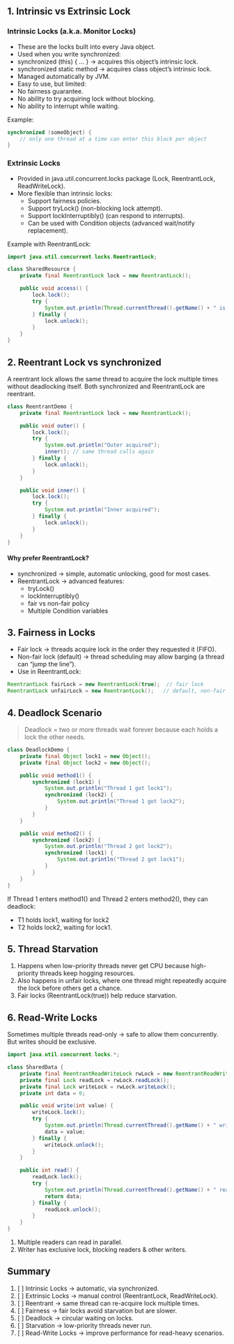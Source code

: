 ## 1. Intrinsic vs Extrinsic Lock

### Intrinsic Locks (a.k.a. Monitor Locks)
* These are the locks built into every Java object.
* Used when you write synchronized:
* synchronized (this) { … } → acquires this object’s intrinsic lock.
* synchronized static method → acquires class object’s intrinsic lock.
* Managed automatically by JVM.
* Easy to use, but limited:
* No fairness guarantee.
* No ability to try acquiring lock without blocking.
* No ability to interrupt while waiting.

Example:
```java
synchronized (someObject) {
    // only one thread at a time can enter this block per object
}
```


### Extrinsic Locks

* Provided in java.util.concurrent.locks package (Lock, ReentrantLock, ReadWriteLock).
* More flexible than intrinsic locks:
  - Support fairness policies.
  - Support tryLock() (non-blocking lock attempt).
  - Support lockInterruptibly() (can respond to interrupts).
  - Can be used with Condition objects (advanced wait/notify replacement).


Example with ReentrantLock:

```java
import java.util.concurrent.locks.ReentrantLock;

class SharedResource {
    private final ReentrantLock lock = new ReentrantLock();

    public void access() {
        lock.lock();
        try {
            System.out.println(Thread.currentThread().getName() + " is using resource");
        } finally {
            lock.unlock();
        }
    }
}
```


## 2. Reentrant Lock vs synchronized
A reentrant lock allows the same thread to acquire the lock multiple times without deadlocking itself.
Both synchronized and ReentrantLock are reentrant.

```java
class ReentrantDemo {
    private final ReentrantLock lock = new ReentrantLock();

    public void outer() {
        lock.lock();
        try {
            System.out.println("Outer acquired");
            inner(); // same thread calls again
        } finally {
            lock.unlock();
        }
    }

    public void inner() {
        lock.lock();
        try {
            System.out.println("Inner acquired");
        } finally {
            lock.unlock();
        }
    }
}
```


#### Why prefer ReentrantLock?
* synchronized → simple, automatic unlocking, good for most cases.
* ReentrantLock → advanced features:
  - tryLock()
  - lockInterruptibly()
  - fair vs non-fair policy
  - Multiple Condition variables


## 3. Fairness in Locks

* Fair lock → threads acquire lock in the order they requested it (FIFO).
* Non-fair lock (default) → thread scheduling may allow barging (a thread can “jump the line”).
* Use in ReentrantLock:

```java
ReentrantLock fairLock = new ReentrantLock(true);  // fair lock
ReentrantLock unfairLock = new ReentrantLock();   // default, non-fair
```


## 4. Deadlock Scenario

> Deadlock = two or more threads wait forever because each holds a lock the other needs.

```java
class DeadlockDemo {
    private final Object lock1 = new Object();
    private final Object lock2 = new Object();

    public void method1() {
        synchronized (lock1) {
            System.out.println("Thread 1 got lock1");
            synchronized (lock2) {
                System.out.println("Thread 1 got lock2");
            }
        }
    }

    public void method2() {
        synchronized (lock2) {
            System.out.println("Thread 2 got lock2");
            synchronized (lock1) {
                System.out.println("Thread 2 got lock1");
            }
        }
    }
}
```

If Thread 1 enters method1() and Thread 2 enters method2(), they can deadlock:
* T1 holds lock1, waiting for lock2
* T2 holds lock2, waiting for lock1.


## 5. Thread Starvation

1. Happens when low-priority threads never get CPU because high-priority threads keep hogging resources.
2. Also happens in unfair locks, where one thread might repeatedly acquire the lock before others get a chance.
3. Fair locks (ReentrantLock(true)) help reduce starvation.


## 6. Read-Write Locks

Sometimes multiple threads read-only → safe to allow them concurrently.
But writes should be exclusive.

```java
import java.util.concurrent.locks.*;

class SharedData {
    private final ReentrantReadWriteLock rwLock = new ReentrantReadWriteLock();
    private final Lock readLock = rwLock.readLock();
    private final Lock writeLock = rwLock.writeLock();
    private int data = 0;

    public void write(int value) {
        writeLock.lock();
        try {
            System.out.println(Thread.currentThread().getName() + " writing " + value);
            data = value;
        } finally {
            writeLock.unlock();
        }
    }

    public int read() {
        readLock.lock();
        try {
            System.out.println(Thread.currentThread().getName() + " reading " + data);
            return data;
        } finally {
            readLock.unlock();
        }
    }
}

```

1. Multiple readers can read in parallel.
2. Writer has exclusive lock, blocking readers & other writers.



## Summary
1. [ ] Intrinsic Locks → automatic, via synchronized.
2. [ ] Extrinsic Locks → manual control (ReentrantLock, ReadWriteLock).
3. [ ] Reentrant → same thread can re-acquire lock multiple times.
4. [ ] Fairness → fair locks avoid starvation but are slower.
5. [ ] Deadlock → circular waiting on locks.
6. [ ] Starvation → low-priority threads never run.
7. [ ] Read-Write Locks → improve performance for read-heavy scenarios.